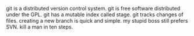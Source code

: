 git is a distributed version control system.
git is free software distributed under the GPL.
git has a mutable index called stage.
git tracks changes of files.
creating a new branch is quick and simple.
my stupid boss still prefers SVN.
kill a man in ten steps.
